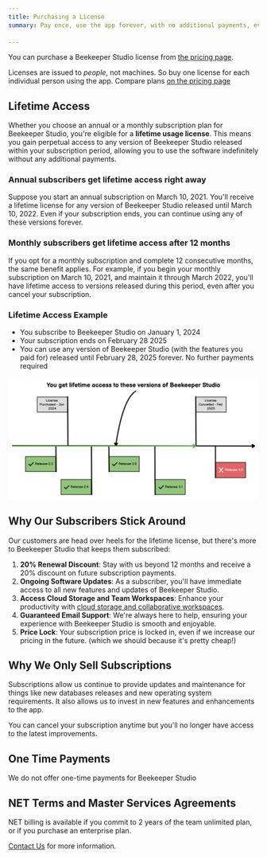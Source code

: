 ```yaml
---
title: Purchasing a License
summary: Pay once, use the app forever, with no additional payments, even after you cancel.

---
```


You can purchase a Beekeeper Studio license from [the pricing page](https://beekeeperstudio.io/pricing).

Licenses are issued to *people*, not machines. So buy one license for each individual person using the app. Compare plans [on the pricing page](https://beekeeperstudio.io/pricing)

## Lifetime Access

Whether you choose an annual or a monthly subscription plan for Beekeeper Studio, you're eligible for a **lifetime usage license**. This means you gain perpetual access to any version of Beekeeper Studio released within your subscription period, allowing you to use the software indefinitely without any additional payments.

### Annual subscribers get lifetime access right away

Suppose you start an annual subscription on March 10, 2021. You'll receive a lifetime license for any version of Beekeeper Studio released until March 10, 2022. Even if your subscription ends, you can continue using any of these versions forever.

### Monthly subscribers get lifetime access after 12 months

If you opt for a monthly subscription and complete 12 consecutive months, the same benefit applies. For example, if you begin your monthly subscription on March 10, 2021, and maintain it through March 2022, you'll have lifetime access to versions released during this period, even after you cancel your subscription.

### Lifetime Access Example

- You subscribe to Beekeeper Studio on January 1, 2024
- Your subscription ends on February 28 2025
- You can use any version of Beekeeper Studio (with the features you paid for) released until February 28, 2025 forever. No further payments required

![Lifetime access diagram](../assets/images/lifetime-diagram.png)



## Why Our Subscribers Stick Around

Our customers are head over heels for the lifetime license, but there's more to Beekeeper Studio that keeps them subscribed:

1. **20% Renewal Discount**: Stay with us beyond 12 months and receive a 20% discount on future subscription payments.
2. **Ongoing Software Updates**: As a subscriber, you'll have immediate access to all new features and updates of Beekeeper Studio.
3. **Access Cloud Storage and Team Workspaces**: Enhance your productivity with [cloud storage and collaborative workspaces](https://www.beekeeperstudio.io/features/workspace).
4. **Guaranteed Email Support**: We're always here to help, ensuring your experience with Beekeeper Studio is smooth and enjoyable.
5. **Price Lock**: Your subscription price is locked in, even if we increase our pricing in the future. (which we should because it's pretty cheap!)


## Why We Only Sell Subscriptions

Subscriptions allow us continue to provide updates and maintenance for things like new databases releases and new operating system requirements. It also allows us to invest in new features and enhancements to the app.

You can cancel your subscription anytime but you'll no longer have access to the latest improvements.

## One Time Payments

We do not offer one-time payments for Beekeeper Studio

## NET Terms and Master Services Agreements

NET billing is available if you commit to 2 years of the team unlimited plan, or if you purchase an enterprise plan.


[Contact Us](mailto:sales@beekeeperstudio.io) for more information.
